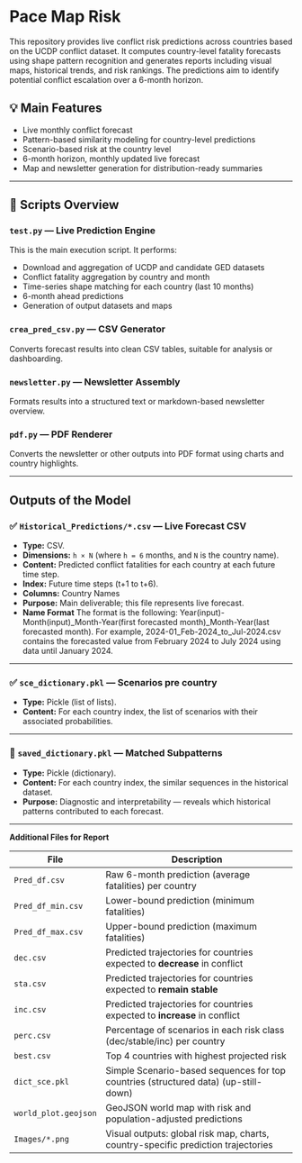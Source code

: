 # Pace Map Risk

This repository provides live conflict risk predictions across countries based on the UCDP conflict dataset. It computes country-level fatality forecasts using shape pattern recognition and generates reports including visual maps, historical trends, and risk rankings. The predictions aim to identify potential conflict escalation over a 6-month horizon.

## 💡 Main Features

- Live monthly conflict forecast  
- Pattern-based similarity modeling for country-level predictions  
- Scenario-based risk at the country level  
- 6-month horizon, monthly updated live forecast
- Map and newsletter generation for distribution-ready summaries

---

## 🚀 Scripts Overview

### `test.py` — **Live Prediction Engine**

This is the main execution script. It performs:
- Download and aggregation of UCDP and candidate GED datasets
- Conflict fatality aggregation by country and month
- Time-series shape matching for each country (last 10 months)
- 6-month ahead predictions
- Generation of output datasets and maps

### `crea_pred_csv.py` — **CSV Generator**

Converts forecast results into clean CSV tables, suitable for analysis or dashboarding.

### `newsletter.py` — **Newsletter Assembly**

Formats results into a structured text or markdown-based newsletter overview.

### `pdf.py` — **PDF Renderer**

Converts the newsletter or other outputs into PDF format using charts and country highlights.

---

## Outputs of the Model

### ✅ `Historical_Predictions/*.csv` — **Live Forecast CSV**
- **Type:** CSV.
- **Dimensions:** `h × N` (where `h = 6` months, and `N` is the country name).
- **Content:** Predicted conflict fatalities for each country at each future time step.
- **Index:** Future time steps (t+1 to t+6).
- **Columns:** Country Names
- **Purpose:** Main deliverable; this file represents live forecast.
- **Name Format** The format is the following: Year(input)-Month(input)_Month-Year(first forecasted month)_Month-Year(last forecasted month). For example, 2024-01_Feb-2024_to_Jul-2024.csv contains the forecasted value from February 2024 to July 2024 using data until January 2024.

---

### ✅ `sce_dictionary.pkl` — **Scenarios pre country**
- **Type:** Pickle (list of lists).
- **Content:** For each country index, the list of scenarios with their associated probabilities.

---

### 🧩 `saved_dictionary.pkl` — **Matched Subpatterns**
- **Type:** Pickle (dictionary).
- **Content:** For each country index,  the similar sequences in the historical dataset.
- **Purpose:** Diagnostic and interpretability — reveals which historical patterns contributed to each forecast.

---

**Additional Files for Report**

| File | Description |
|------|-------------|
| `Pred_df.csv` | Raw 6-month prediction (average fatalities) per country |
| `Pred_df_min.csv` | Lower-bound prediction (minimum fatalities) |
| `Pred_df_max.csv` | Upper-bound prediction (maximum fatalities) |
| `dec.csv` | Predicted trajectories for countries expected to **decrease** in conflict |
| `sta.csv` | Predicted trajectories for countries expected to **remain stable** |
| `inc.csv` | Predicted trajectories for countries expected to **increase** in conflict |
| `perc.csv` | Percentage of scenarios in each risk class (dec/stable/inc) per country |
| `best.csv` | Top 4 countries with highest projected risk |
| `dict_sce.pkl` | Simple Scenario-based sequences for top countries (structured data) (up-still-down) |
| `world_plot.geojson` | GeoJSON world map with risk and population-adjusted predictions |
| `Images/*.png` | Visual outputs: global risk map, charts, country-specific prediction trajectories |
